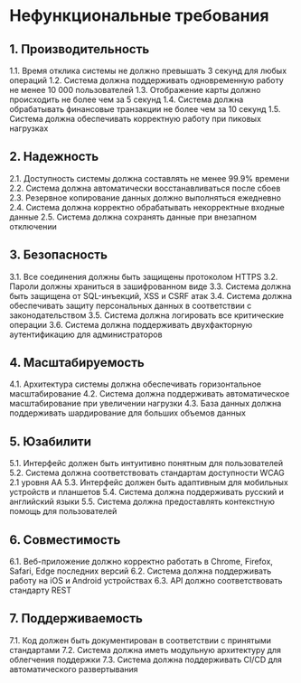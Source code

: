 # Нефункциональные требования

## 1. Производительность

1.1. Время отклика системы не должно превышать 3 секунд для любых операций
1.2. Система должна поддерживать одновременную работу не менее 10 000 пользователей
1.3. Отображение карты должно происходить не более чем за 5 секунд
1.4. Система должна обрабатывать финансовые транзакции не более чем за 10 секунд
1.5. Система должна обеспечивать корректную работу при пиковых нагрузках

## 2. Надежность

2.1. Доступность системы должна составлять не менее 99.9% времени
2.2. Система должна автоматически восстанавливаться после сбоев
2.3. Резервное копирование данных должно выполняться ежедневно
2.4. Система должна корректно обрабатывать некорректные входные данные
2.5. Система должна сохранять данные при внезапном отключении

## 3. Безопасность

3.1. Все соединения должны быть защищены протоколом HTTPS
3.2. Пароли должны храниться в зашифрованном виде
3.3. Система должна быть защищена от SQL-инъекций, XSS и CSRF атак
3.4. Система должна обеспечивать защиту персональных данных в соответствии с законодательством
3.5. Система должна логировать все критические операции
3.6. Система должна поддерживать двухфакторную аутентификацию для администраторов

## 4. Масштабируемость

4.1. Архитектура системы должна обеспечивать горизонтальное масштабирование
4.2. Система должна поддерживать автоматическое масштабирование при увеличении нагрузки
4.3. База данных должна поддерживать шардирование для больших объемов данных

## 5. Юзабилити

5.1. Интерфейс должен быть интуитивно понятным для пользователей
5.2. Система должна соответствовать стандартам доступности WCAG 2.1 уровня AA
5.3. Интерфейс должен быть адаптивным для мобильных устройств и планшетов
5.4. Система должна поддерживать русский и английский языки
5.5. Система должна предоставлять контекстную помощь для пользователей

## 6. Совместимость

6.1. Веб-приложение должно корректно работать в Chrome, Firefox, Safari, Edge последних версий
6.2. Система должна поддерживать работу на iOS и Android устройствах
6.3. API должно соответствовать стандарту REST

## 7. Поддерживаемость

7.1. Код должен быть документирован в соответствии с принятыми стандартами
7.2. Система должна иметь модульную архитектуру для облегчения поддержки
7.3. Система должна поддерживать CI/CD для автоматического развертывания
